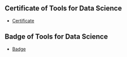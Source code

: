 ## Certificate of Tools for Data Science
* [Certificate](https://www.coursera.org/account/accomplishments/verify/T7NTBHMXFEYZ)
## Badge of Tools for Data Science
* [Badge](https://www.credly.com/badges/f9abfdbd-24f4-4c65-934a-784f6b69fdd1)
